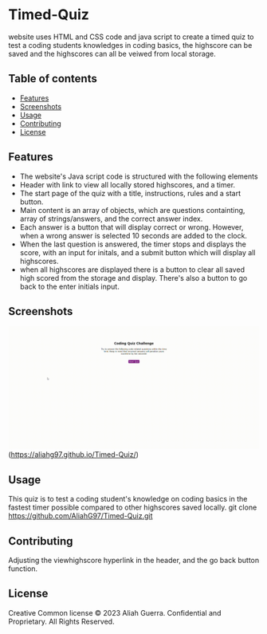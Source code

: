 # Timed-Quiz
website uses HTML and CSS code and java script to create a timed quiz to test a coding students knowledges in coding basics, the highscore can be saved and the highscores can all be veiwed from local storage.

## Table of contents
- [Features](#features)
- [Screenshots](#screenshots)
- [Usage](#usage)
- [Contributing](#contributing)
- [License](#license)

## Features
- The website's Java script code is structured with the following elements
- Header with link to view all locally stored highscores, and a timer.
- The start page of the quiz with a title, instructions, rules and a start button.
- Main content is an array of objects, which are questions containting, array of strings/answers, and the correct answer index.
- Each answer is a button that will display correct or wrong. However, when a wrong answer is selected 10 seconds are added to the clock.
- When the last question is answered, the timer stops and displays the score, with an input for initals, and a submit button which will display all highscores.
- when all highscores are displayed there is a button to clear all saved high scored from the storage and display. There's also a button to go back to the enter initials input.

## Screenshots
![Timer Screenshot](./assets/Images/Timed-Quiz_Screenshot.gif) (https://aliahg97.github.io/Timed-Quiz/)

## Usage 
This quiz is to test a coding student's knowledge on coding basics in the fastest timer possible compared to other highscores saved locally.
git clone https://github.com/AliahG97/Timed-Quiz.git

## Contributing
Adjusting the viewhighscore hyperlink in the header, and the go back button function.

## License
Creative Common license
© 2023 Aliah Guerra. Confidential and Proprietary. All Rights Reserved.








